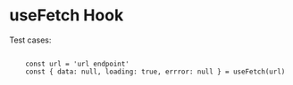 # useFetch Hook

Test cases:
```

    const url = 'url endpoint'
    const { data: null, loading: true, errror: null } = useFetch(url)

```
